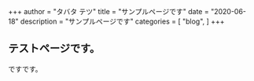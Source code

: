 +++
author = "タバタ テツ"
title = "サンプルページです"
date = "2020-06-18"
description = "サンプルページです"
categories = [
    "blog",
]
+++

## テストページです。


ですです。
